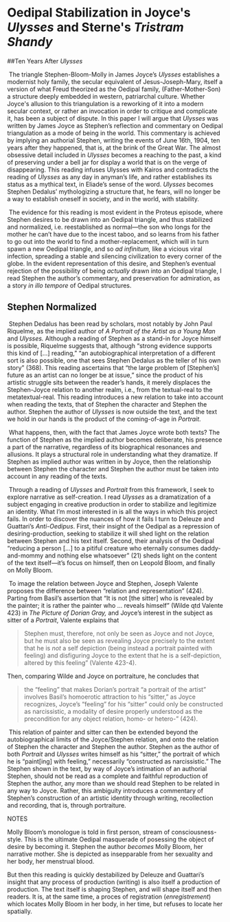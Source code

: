 # Oedipal Stabilization in Joyce's *Ulysses* and Sterne's *Tristram Shandy*

##Ten Years After _Ulysses_

​		The triangle Stephen-Bloom-Molly in James Joyce’s *Ulysses* establishes a modernist holy family, the secular equivalent of Jesus-Joseph-Mary, itself a version of what Freud theorized as the Oedipal family, (Father-Mother-Son) a structure deeply embedded in western, patriarchal culture. Whether Joyce's allusion to this triangulation is a reworking of it into a modern secular context, or rather an invocation in order to critique and complicate it, has been a subject of dispute. In this paper I will argue that *Ulysses* was written by James Joyce as Stephen’s reflection and commentary on Oedipal triangulation as a mode of being in the world. This commentary is achieved by implying an authorial Stephen, writing the events of June 16th, 1904,  ten years after they happened, that is, at the brink of the Great War. The almost obsessive detail included in *Ulysses* becomes a reaching to the past, a kind of preserving under a bell jar for display a world that is on the verge of disappearing. This reading infuses Ulysses with Kairos and contradicts the reading of *Ulysses* as any day in anyman’s life, and rather establishes its status as a mythical text, in Eliade’s sense of the word. *Ulysses* becomes Stephen Dedalus’ mythologizing a structure that, he fears, will no longer be a way to establish oneself in society, and in the world, with stability. 

​	The evidence for this reading is most evident in the Proteus episode, where Stephen desires to be drawn into an Oedipal triangle, and thus stabilized and normalized, i.e. reestablished as normal—the son who longs for the mother he can’t have due to the incest taboo, and so learns from his father to go out into the world to find a mother-replacement, which will in turn spawn a new Oedipal triangle, and so *ad infinitum,* like a vicious viral infection, spreading a stable and silencing civilization to every corner of the globe. In the evident representation of this desire, and Stephen’s eventual rejection of the possibility of being *actually* drawn into an Oedipal triangle, I read Stephen the author’s commentary, and preservation for admiration, as a story *in illo tempore* of Oedipal structures.

## Stephen Normalized

​	Stephen Dedalus has been read by scholars, most notably by John Paul Riquelme, as the implied author of *A Portrait of the Artist as a Young Man* and *Ulysses.* Although a reading of Stephen as a stand-in for Joyce himself is possible, Riquelme suggests that, although “strong evidence supports this kind of […] reading,” “an autobiographical interpretation of a different sort is also possible, one that sees Stephen Dedalus as the teller of his own story” (368). This reading ascertains that “the large problem of [Stephen’s] future as an artist can no longer be at issue,” since the product of his artistic struggle sits between the reader’s hands, it merely displaces the Stephen-Joyce relation to another realm, i.e., from the textual-real to the metatextual-real. This reading introduces a new relation to take into account when reading the texts, that of Stephen the character and Stephen the author. Stephen the author of *Ulysses* is now outside the text, and the text we hold in our hands is the product of the coming-of-age in *Portrait*. 

​	What happens, then, with the fact that James Joyce wrote both texts? The function of Stephen as the implied author becomes deliberate, his presence a part of the narrative, regardless of its biographical resonances and allusions. It plays a structural role in understanding what they dramatize. If Stephen as implied author was written in by Joyce, then the relationship between Stephen the character and Stephen the author must be taken into account in any reading of the texts.

​	Through a reading of *Ulysses* and *Portrait* from this framework, I seek to explore narrative as self-creation. I read *Ulysses* as a dramatization of a subject engaging in creative production in order to stabilize and legitimize an identity. What I’m most interested in is all the ways in which this project fails. In order to discover the nuances of how it fails I turn to Deleuze and Guattari’s *Anti-Oedipus*. First, their insight of the Oedipal as a repression of desiring-production, seeking to stabilize it will shed light on the relation between Stephen and his text itself. Second, their analysis of the Oedipal “reducing a person […] to a pitiful creature who eternally consumes daddy-and-mommy and nothing else whatsoever” (21) sheds light on the content of the text itself—it’s focus on himself, then on Leopold Bloom, and finally on Molly Bloom.

​	To image the relation between Joyce and Stephen, Joseph Valente proposes the difference between “relation and representation” (424). Parting from Basil’s assertion that “It is not [the sitter] who is revealed by the painter; it is rather the painter who … reveals himself” (Wilde qtd Valente 423) in *The Picture of Dorian Gray,* and Joyce’s interest in the subject as sitter of a *Portrait*, Valente explains that 

> Stephen must, therefore, not only be seen as Joyce and not Joyce, but he must also be seen as revealing Joyce precisely to the extent that he is *not* a self depiction (being instead a portrait painted with feeling) and disfiguring Joyce to the extent that he is a self-depiction, altered by this feeling” (Valente 423-4).

Then, comparing Wilde and Joyce on portraiture, he concludes that

> the “feeling” that makes Dorian’s portrait “a portrait of the artist” involves Basil’s homoerotic attraction to his “sitter,” as Joyce recognizes, Joyce’s “feeling” for his “sitter” could only be constructed as narcissistic, a modality of desire properly understood as the precondition for any object relation, homo- or hetero-” (424). 

​	This relation of painter and sitter can then be extended beyond the autobiographical limits of the Joyce/Stephen relation, and onto the relation of Stephen the character and Stephen the author. Stephen as the author of both *Portrait* and *Ulysses* writes himself as his “sitter,” the portrait of which he is “paint[ing] with feeling,” necessarily “constructed as narcissistic.” The Stephen shown in the text, by way of Joyce’s intimation of an authorial Stephen, should not be read as a complete and faithful reproduction of Stephen the author, any more than we should read Stephen to be related in any way to Joyce. Rather, this ambiguity introduces a commentary of Stephen’s construction of an artistic identity through writing, recollection and recording, that is, through portraiture.





NOTES



Molly Bloom’s monologue is told in first person, stream of consciousness-style. This is the ultimate Oedipal masquerade of posessing the object of desire by becoming it. Stephen the author *becomes* Molly Bloom, her narrative mother. She is depicted as insepparable from her sexuality and her body, her menstrual blood.

But then this reading is quickly destabilized by Deleuze and Guattari’s insight that any process of production (writing) is also itself a production of production. The text itself is shaping Stephen, and will shape itself and then readers. It is, at the same time, a proces of registration (*enregistrement*) which locates Molly Bloom in her body, in her time, but refuses to locate her spatially. 